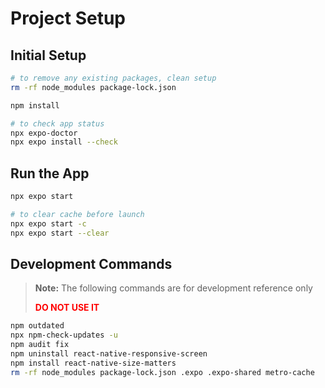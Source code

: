 # Project Setup

## Initial Setup

```bash
# to remove any existing packages, clean setup
rm -rf node_modules package-lock.json

npm install

# to check app status
npx expo-doctor
npx expo install --check
```

## Run the App

```bash
npx expo start

# to clear cache before launch
npx expo start -c
npx expo start --clear
```

## Development Commands

> **Note:** The following commands are for development reference only
> 
> <span style="color: red;">**DO NOT USE IT**</span>

```bash
npm outdated
npx npm-check-updates -u
npm audit fix
npm uninstall react-native-responsive-screen
npm install react-native-size-matters
rm -rf node_modules package-lock.json .expo .expo-shared metro-cache
```
